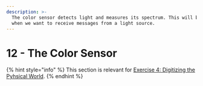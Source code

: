 ```yaml
---
description: >-
  The color sensor detects light and measures its spectrum. This will be useful
  when we want to receive messages from a light source.
---
```


# 12 - The Color Sensor

{% hint style="info" %}
This section is relevant for [Exercise 4: Digitizing the Pyhsical World](https://github.com/winf-hsos/lifi-exercises/raw/main/exercises/04\_exercise\_digitizing\_the\_physical\_world.pdf).
{% endhint %}
